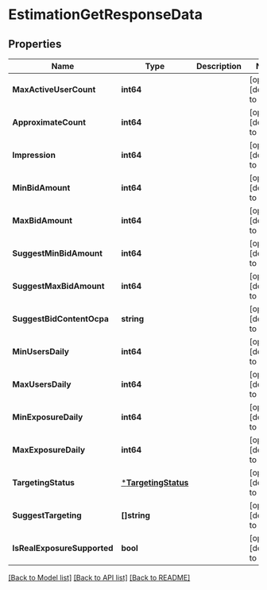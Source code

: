 # EstimationGetResponseData

## Properties
Name | Type | Description | Notes
------------ | ------------- | ------------- | -------------
**MaxActiveUserCount** | **int64** |  | [optional] [default to null]
**ApproximateCount** | **int64** |  | [optional] [default to null]
**Impression** | **int64** |  | [optional] [default to null]
**MinBidAmount** | **int64** |  | [optional] [default to null]
**MaxBidAmount** | **int64** |  | [optional] [default to null]
**SuggestMinBidAmount** | **int64** |  | [optional] [default to null]
**SuggestMaxBidAmount** | **int64** |  | [optional] [default to null]
**SuggestBidContentOcpa** | **string** |  | [optional] [default to null]
**MinUsersDaily** | **int64** |  | [optional] [default to null]
**MaxUsersDaily** | **int64** |  | [optional] [default to null]
**MinExposureDaily** | **int64** |  | [optional] [default to null]
**MaxExposureDaily** | **int64** |  | [optional] [default to null]
**TargetingStatus** | [***TargetingStatus**](TargetingStatus.md) |  | [optional] [default to null]
**SuggestTargeting** | **[]string** |  | [optional] [default to null]
**IsRealExposureSupported** | **bool** |  | [optional] [default to null]

[[Back to Model list]](../README.md#documentation-for-models) [[Back to API list]](../README.md#documentation-for-api-endpoints) [[Back to README]](../README.md)


